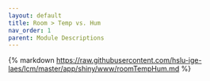 ```yaml
---
layout: default
title: Room > Temp vs. Hum
nav_order: 1
parent: Module Descriptions
---
```

{% markdown https://raw.githubusercontent.com/hslu-ige-laes/lcm/master/app/shiny/www/roomTempHum.md %}